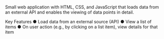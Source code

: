 Small web application with HTML, CSS, and JavaScript that loads data from an external API and enables the viewing of data points in detail.

Key Features
● Load data from an external source (API)
● View a list of items
● On user action (e.g., by clicking on a list item), view details for that item
